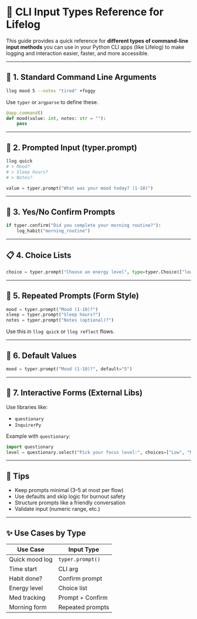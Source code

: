 # 🧠 CLI Input Types Reference for Lifelog

This guide provides a quick reference for **different types of command-line input methods** you can use in your Python CLI apps (like Lifelog) to make logging and interaction easier, faster, and more accessible.

---

## 🧾 1. Standard Command Line Arguments

```bash
llog mood 5 --notes "tired" +foggy
```

Use `typer` or `argparse` to define these.

```python
@app.command()
def mood(value: int, notes: str = ""):
    pass
```

---

## 🧠 2. Prompted Input (typer.prompt)

```bash
llog quick
# > Mood?
# > Sleep hours?
# > Notes?
```

```python
value = typer.prompt("What was your mood today? (1-10)")
```

---

## 🔘 3. Yes/No Confirm Prompts

```python
if typer.confirm("Did you complete your morning routine?"):
    log_habit("morning_routine")
```

---

## 📋 4. Choice Lists

```python
choice = typer.prompt("Choose an energy level", type=typer.Choice(["low", "medium", "high"]))
```

---

## 🧾 5. Repeated Prompts (Form Style)

```python
mood = typer.prompt("Mood (1-10)?")
sleep = typer.prompt("Sleep hours?")
notes = typer.prompt("Notes (optional)?")
```

Use this in `llog quick` or `llog reflect` flows.

---

## 🧮 6. Default Values

```python
mood = typer.prompt("Mood (1-10)?", default="5")
```

---

## 🧩 7. Interactive Forms (External Libs)

Use libraries like:

- `questionary`
- `InquirerPy`

Example with `questionary`:

```python
import questionary
level = questionary.select("Pick your focus level:", choices=["Low", "Medium", "High"]).ask()
```

---

## 🧼 Tips

- Keep prompts minimal (3–5 at most per flow)
- Use defaults and skip logic for burnout safety
- Structure prompts like a friendly conversation
- Validate input (numeric range, etc.)

---

## ✨ Use Cases by Type

| Use Case       | Input Type       |
| -------------- | ---------------- |
| Quick mood log | `typer.prompt()` |
| Time start     | CLI arg          |
| Habit done?    | Confirm prompt   |
| Energy level   | Choice list      |
| Med tracking   | Prompt + Confirm |
| Morning form   | Repeated prompts |
